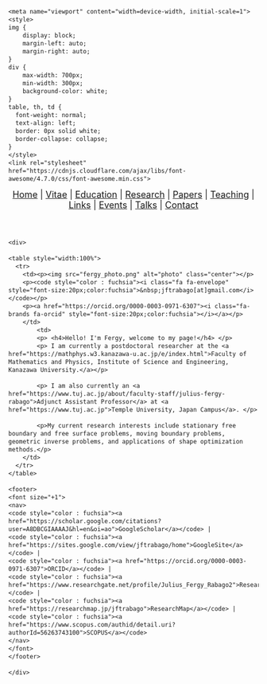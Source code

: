 <!-- Basic HTML Structure -->
<html>
<head>  
	<meta charset="UTF-8">
	<title>About Me</title>
	
	<meta name="viewport" content="width=device-width, initial-scale=1">
	<style>
	img {
	    display: block;
	    margin-left: auto;
	    margin-right: auto;
	}
	div {
	    max-width: 700px;
	    min-width: 300px;
	    background-color: white;
	}
	table, th, td {
	  font-weight: normal;	
	  text-align: left;	
	  border: 0px solid white;
	  border-collapse: collapse;
	}
	</style>
 	<link rel="stylesheet" href="https://cdnjs.cloudflare.com/ajax/libs/font-awesome/4.7.0/css/font-awesome.min.css">
</head>

<body>
	<header>	
	<font size="+1">	
	<nav>
	<a href="jftrabago.github.io">Home</a> |
	<a href="https://drive.google.com/file/d/1eNqmiGWfEfByg0YGnT4EsfNjb3jcCzP_/view?usp=share_link">Vitae</a> |
	<a href="education.html">Education</a> |
	<a href="research.html">Research</a> |	
	<a href="recentpapers.html">Papers</a> |
	<a href="teaching.html">Teaching</a> |
	<a href="links.html">Links</a> |
	<a href="events.html">Events</a> |
	<a href="talks.html">Talks</a> |
	<a href="contact.html">Contact</a>
	</nav>
	</font>		
	</header>


	<div> 
	
	<table style="width:100%">
	  <tr>
	    <td><p><img src="fergy_photo.png" alt="photo" class="center"></p>
		<p><code style="color : fuchsia"><i class="fa fa-envelope" style="font-size:20px;color:fuchsia">&nbsp;jftrabago[at]gmail.com</i></code></p>
  		<p><a href="https://orcid.org/0000-0003-0971-6307"><i class="fa-brands fa-orcid" style="font-size:20px;color:fuchsia"></i></a></p>
	    </td>	
     	    <td>	
			<p> <h4>Hello! I'm Fergy, welcome to my page!</h4> </p>
			<p> I am currently a postdoctoral researcher at the <a href="https://mathphys.w3.kanazawa-u.ac.jp/e/index.html">Faculty of Mathematics and Physics, Institute of Science and Engineering, Kanazawa University.</a></p>
			
			<p> I am also currently an <a href="https://www.tuj.ac.jp/about/faculty-staff/julius-fergy-rabago">Adjunct Assistant Professor</a> at <a href="https://www.tuj.ac.jp">Temple University, Japan Campus</a>. </p>

   			<p>My current research interests include stationary free boundary and free surface problems, moving boundary problems, geometric inverse problems, and applications of shape optimization methods.</p>	
	    </td>  
	  </tr>
	</table>

 	<footer>
	<font size="+1">
	<nav>
	<code style="color : fuchsia"><a href="https://scholar.google.com/citations?user=A8DBCGIAAAAJ&hl=en&oi=ao">GoogleScholar</a></code> |
	<code style="color : fuchsia"><a href="https://sites.google.com/view/jftrabago/home">GoogleSite</a></code> |
	<code style="color : fuchsia"><a href="https://orcid.org/0000-0003-0971-6307">ORCID</a></code> |
	<code style="color : fuchsia"><a href="https://www.researchgate.net/profile/Julius_Fergy_Rabago2">ResearchGate</a></code> |
	<code style="color : fuchsia"><a href="https://researchmap.jp/jftrabago">ResearchMap</a></code> |	
	<code style="color : fuchsia"><a href="https://www.scopus.com/authid/detail.uri?authorId=56263743100">SCOPUS</a></code>
	</nav>
	</font>	
	</footer>
  
	</div>
 
</body>

</html>
